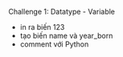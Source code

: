 Challenge 1: Datatype - Variable

- in ra biến 123
- tạo biến name và year_born
- comment với Python
